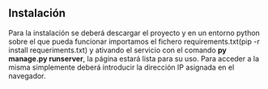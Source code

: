 
## Instalación

Para la instalación se deberá descargar el proyecto y en un entorno python sobre el que pueda funcionar importamos el fichero requirements.txt(pip -r install requeriments.txt) y ativando el servicio con el comando **py manage.py runserver**, la página estará lista para su uso. Para acceder a la misma simplemente deberá introducir la dirección IP asignada en el navegador.